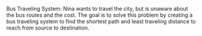 Bus Traveling System: Nina wants to travel the city, but is unaware about the bus routes and the cost.
The goal is to solve this problem by creating a bus traveling system to find the shortest path and least
traveling distance to reach from source to destination.

